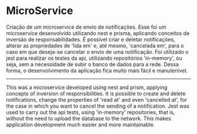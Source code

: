 # MicroService
Criação de um microservice de envio de notificações.
Esse foi um microservice desenvolvido utilizando nest e prisma, aplicando conceitos de inversão de responsabilidades. É possível criar e deletar notificações, alterar as propriedades de 'lida em' e, até mesmo, 'cancelada em', para o caso em que deseja-se cancelar o envio de uma notificação. 
Foi utilizado o jest para realizar os testes da api, utilizando repositórios 'in-memory', ou seja, sem a necessidade de subir o banco de dados para a rede. Dessa forma, o desenvolvimento da aplicação fica muito mais fácil e manutenível.
  
 ----------------------------------------------------------------------------------------------------------------------------------------------------------------------
 
This was a microservice developed using nest and prism, applying concepts of inversion of responsibilities. It is possible to create and delete notifications, change the properties of 'read at' and even 'cancelled at', for the case in which you want to cancel the sending of a notification.
Jest was used to carry out the api tests, using 'in-memory' repositories, that is, without the need to upload the database to the network. This makes application development much easier and more maintainable.

